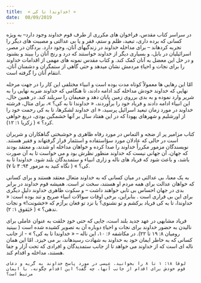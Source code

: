 ```yaml
---
title:  « خداوندا تا کی! »
date:  08/09/2019
---
```


در سراسر کتاب مقدس، فراخوان های مکرری از طرف قوم خداوند وجود دارد– به ویژه کسانی که برده داری، تبعید، ظلم و ستم، فقر و یا بی عدالتی و مصیبت های دیگر را تجربه کردهاند – برای مداخله خداوند در زندگیهای آنان، وجود دارد. بردگان در مصر، اسرائیلیان در بابل، و بسیاری دیگر از خداوند خواستند که درد و رنج آنان را ببیند و بشنود و در حل این معضل به آنان کمک کند. و کتاب مقدس نمونه های مهمی از اقدامات خداوند را برای نجات و احیاءِ مردمش نشان میدهد و حتی گاهی از ستمگران و دشمنان آنان، انتقام آنان را گرفته است.

امّا این رهایی ها معمولاً کوتاه مدت بوده است و انبیاء مختلفی این کار را در جهت مرحله نهایی که خداوند خودش مداخله کند ادامه دادند، تا هنگامی که خداوند ضربه نهایی را به شریر وارد نموده و به بدی برروی زمین پایان دهد و ضعیفان را سربلند کند. در همین حال، این انبیاء ادامه دادند و فریاد خود را برآوردند، « خداوندا تا به کی؟ »، برای مثال، فرشته خداوند در مورد زمان تبعید اسرائیل پرسید، « ای خداوند لشکرها، تا به کی رحمت خود را از اورشلیم و شهرهای یهودا که در این هفتاد سال بر آنها خشمگین بودی، دریغ خواهی کرد؟ » ( زکریا ۱: ۱۲).

کتاب مزامیر پر از ضجه و التماس در مورد رفاه ظاهری و خوشبختی گناهکاران و شریران است در حالی که عادلان مورد سؤاستفاده و استثمار قرار گرفتهاند و فقیر هستند. نویسندگان مزمور مکرراً خداوند را صدا کرده و خواهان مداخله او شدند، و معتقد بودند که جهان، آن جهانی نیست که خداوند منظور نظرش بود و می خواست تا به آن صورت باشد، و باعث شود که فریاد های ناله و زاری انبیاء و ستمدیدگان بلند شود. خداوندا تا به کی؟ » ( نگاه کنید به مزمور ۹۴: ۳ تا ۷).

به یک معنا، بی عدالتی در میان کسانی که به خداوند متعال معتقد هستند و برای کسانی که خواهان عدالت برای همه مردم او هستند، سخت تر است. همیشه قوم خداوند در برابر بدی در جهان احساس بی تابی خواهند داشت – و سکوت ظاهری خداوند دلیلِ دیگری برای این بی قراری است . بنابراین، برخی اوقات سوالات انبیاء صریح و تند بوده است: « خداوندا، تا به کی فریاد برکشم و تو نشنوی؟ یا نزد تو فغان برآرَم که «خشونت!» و نجات ندهی؟ » ( حَبَقوق ۱: ۲).

فریاد مشابهی در عهد جدید بلند است، جایی که حتی خودِ خلقت به عنوان عاملی برای نالیدن به حضور خداوند برای نجات و احیاءِ دوباره آن به تصویر کشیده شده است ( ببینید رومیان ۸: ۱۹ تا ۲۲). در مکاشفه ۶: ۱۰، این ناله – « خداوندا تا به کی؟ » - از جانب کسانی که به خاطر ایمان خود به خداوند به شهادت رسیدهاند، بر می خیزد. امّا این همان ناله ای است که از خداوند می خواهد تا از جانب ستمدیدگان و افرادی که تحت آزار و جفا هستند، مداخله و اقدام کند.

`لوقا ۱۸: ۱ تا ۸ را بخوانید. عیسی در مورد پاسخ خداوند به گریه و دعای قوم خودش برای اقدام از جانب آنها، چه گفت؟ این اقدام چگونه، با ایمان مرتبط است؟`